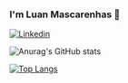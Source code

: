 ### I'm Luan Mascarenhas 👋

[![Linkedin](https://img.shields.io/badge/LinkedIn-0077B5?style=for-the-badge&logo=linkedin&logoColor=white)](https://www.linkedin.com/in/luan-silva-84a07121b/)

![Anurag's GitHub stats](https://github-readme-stats.vercel.app/api?username=luanmas&show_icons=true&theme=dracula)

[![Top Langs](https://github-readme-stats.vercel.app/api/top-langs/?username=luanmas&hide_progress=true)](https://github.com/anuraghazra/github-readme-stats)
</div>
